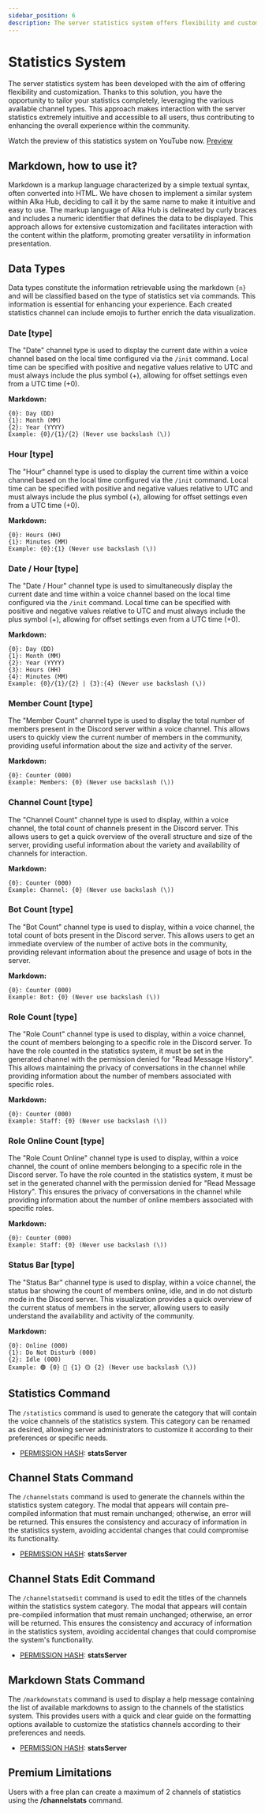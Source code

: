 ```yaml
---
sidebar_position: 6
description: The server statistics system offers flexibility and customization, allowing users to tailor their statistics using various channel types. This intuitive approach enhances user interaction and overall community experience.
---
```


# Statistics System

The server statistics system has been developed with the aim of offering flexibility and customization. Thanks to this solution, you have the opportunity to tailor your statistics completely, leveraging the various available channel types. This approach makes interaction with the server statistics extremely intuitive and accessible to all users, thus contributing to enhancing the overall experience within the community.

Watch the preview of this statistics system on YouTube now.
[Preview](https://www.youtube.com/embed/1t89s9hUmEo)

## Markdown, how to use it?

Markdown is a markup language characterized by a simple textual syntax, often converted into HTML. We have chosen to implement a similar system within Alka Hub, deciding to call it by the same name to make it intuitive and easy to use. The markup language of Alka Hub is delineated by curly braces and includes a numeric identifier that defines the data to be displayed. This approach allows for extensive customization and facilitates interaction with the content within the platform, promoting greater versatility in information presentation.

## Data Types

Data types constitute the information retrievable using the markdown `{n}` and will be classified based on the type of statistics set via commands. This information is essential for enhancing your experience. Each created statistics channel can include emojis to further enrich the data visualization.

### Date [type]

The "Date" channel type is used to display the current date within a voice channel based on the local time configured via the `/init` command. Local time can be specified with positive and negative values relative to UTC and must always include the plus symbol (+), allowing for offset settings even from a UTC time (+0).

**Markdown:**
```
{0}: Day (DD)
{1}: Month (MM)
{2}: Year (YYYY)
Example: {0}/{1}/{2} (Never use backslash (\))
```

### Hour [type]

The "Hour" channel type is used to display the current time within a voice channel based on the local time configured via the `/init` command. Local time can be specified with positive and negative values relative to UTC and must always include the plus symbol (+), allowing for offset settings even from a UTC time (+0).

**Markdown:**
```
{0}: Hours (HH)
{1}: Minutes (MM)
Example: {0}:{1} (Never use backslash (\))
```

### Date / Hour [type]

The "Date / Hour" channel type is used to simultaneously display the current date and time within a voice channel based on the local time configured via the `/init` command. Local time can be specified with positive and negative values relative to UTC and must always include the plus symbol (+), allowing for offset settings even from a UTC time (+0).

**Markdown:**
```
{0}: Day (DD)
{1}: Month (MM)
{2}: Year (YYYY)
{3}: Hours (HH)
{4}: Minutes (MM)
Example: {0}/{1}/{2} | {3}:{4} (Never use backslash (\))
```

### Member Count [type]

The "Member Count" channel type is used to display the total number of members present in the Discord server within a voice channel. This allows users to quickly view the current number of members in the community, providing useful information about the size and activity of the server.

**Markdown:**
```
{0}: Counter (000)
Example: Members: {0} (Never use backslash (\))
```

### Channel Count [type]

The "Channel Count" channel type is used to display, within a voice channel, the total count of channels present in the Discord server. This allows users to get a quick overview of the overall structure and size of the server, providing useful information about the variety and availability of channels for interaction.

**Markdown:**
```
{0}: Counter (000)
Example: Channel: {0} (Never use backslash (\))
```

### Bot Count [type]

The "Bot Count" channel type is used to display, within a voice channel, the total count of bots present in the Discord server. This allows users to get an immediate overview of the number of active bots in the community, providing relevant information about the presence and usage of bots in the server.

**Markdown:**
```
{0}: Counter (000)
Example: Bot: {0} (Never use backslash (\))
```

### Role Count [type]

The "Role Count" channel type is used to display, within a voice channel, the count of members belonging to a specific role in the Discord server. To have the role counted in the statistics system, it must be set in the generated channel with the permission denied for "Read Message History". This allows maintaining the privacy of conversations in the channel while providing information about the number of members associated with specific roles.

**Markdown:**
```
{0}: Counter (000)
Example: Staff: {0} (Never use backslash (\))
```

### Role Online Count [type]

The "Role Count Online" channel type is used to display, within a voice channel, the count of online members belonging to a specific role in the Discord server. To have the role counted in the statistics system, it must be set in the generated channel with the permission denied for "Read Message History". This ensures the privacy of conversations in the channel while providing information about the number of online members associated with specific roles.

**Markdown:**
```
{0}: Counter (000)
Example: Staff: {0} (Never use backslash (\))
```

### Status Bar [type]

The "Status Bar" channel type is used to display, within a voice channel, the status bar showing the count of members online, idle, and in do not disturb mode in the Discord server. This visualization provides a quick overview of the current status of members in the server, allowing users to easily understand the availability and activity of the community.

**Markdown:**
```
{0}: Online (000)
{1}: Do Not Disturb (000)
{2}: Idle (000)
Example: 🟢 {0} 🔴 {1} 🟡 {2} (Never use backslash (\))
```

## Statistics Command

The `/statistics` command is used to generate the category that will contain the voice channels of the statistics system. This category can be renamed as desired, allowing server administrators to customize it according to their preferences or specific needs.

- [PERMISSION HASH](/docs/permissions): **statsServer**

## Channel Stats Command

The `/channelstats` command is used to generate the channels within the statistics system category. The modal that appears will contain pre-compiled information that must remain unchanged; otherwise, an error will be returned. This ensures the consistency and accuracy of information in the statistics system, avoiding accidental changes that could compromise its functionality.

- [PERMISSION HASH](/docs/permissions): **statsServer**

## Channel Stats Edit Command

The `/channelstatsedit` command is used to edit the titles of the channels within the statistics system category. The modal that appears will contain pre-compiled information that must remain unchanged; otherwise, an error will be returned. This ensures the consistency and accuracy of information in the statistics system, avoiding accidental changes that could compromise the system's functionality.

- [PERMISSION HASH](/docs/permissions): **statsServer**

## Markdown Stats Command

The `/markdownstats` command is used to display a help message containing the list of available markdowns to assign to the channels of the statistics system. This provides users with a quick and clear guide on the formatting options available to customize the statistics channels according to their preferences and needs.

- [PERMISSION HASH](/docs/permissions): **statsServer**


## Premium Limitations

Users with a free plan can create a maximum of 2 channels of statistics using the **/channelstats** command.